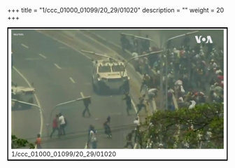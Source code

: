 +++
title = "1/ccc_01000_01099/20_29/01020"
description = ""
weight = 20
+++

<table style="border:2px solid black;max-width:800px;max-height:800px;" 
><tr><td>
<img class="center-fit-jpg"
src="/jpg_/aaa_20190430_NxaOmWaI8sI_01019.jpg">
1/ccc_01000_01099/20_29/01020
</img></td></tr></table>
